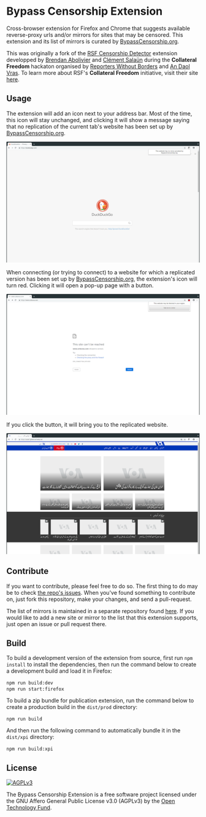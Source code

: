 # Bypass Censorship Extension

Cross-browser extension for Firefox and Chrome that suggests available
reverse-proxy urls and/or mirrors for sites that may be censored. This extension
and its list of mirrors is curated by
[BypassCensorship.org](https://bypasscensorship.org).

This was originally a fork of the
[RSF Censorship Detector](https://git.abolivier.bzh/babolivier/rsf-censorship-detector)
extension developped by [Brendan Abolivier](https://github.com/babolivier) and
[Clément Salaün](https://github.com/altitude) during the **Collateral Freedom**
hackaton organised by [Reporters Without Borders](https://en.rsf.org/) and
[An Daol Vras](http://lacantine-brest.net/). To learn more about RSF's
**Collateral Freedom** initiative, visit their site
[here](https://rsf.org/collateral-freedom).

## Usage

The extension will add an icon next to your address bar. Most of the time, this
icon will stay unchanged, and clicking it will show a message saying that no
replication of the current tab's website has been set up by
[BypassCensorship.org](https://bypasscensorship.org).

![Screenshot 1](https://github.com/OpenTechFund/bypass-censorship-extension/blob/master/screenshots/chrome/sc1.png)

When connecting (or trying to connect) to a website for which a replicated
version has been set up by [BypassCensorship.org](https://bypasscensorship.org),
the extension's icon will turn red. Clicking it will open a pop-up page with a
button.

![Screenshot 2](https://github.com/OpenTechFund/bypass-censorship-extension/raw/master/screenshots/chrome/sc2.png)

If you click the button, it will bring you to the replicated website.

![Screenshot 3](https://github.com/OpenTechFund/bypass-censorship-extension/raw/master/screenshots/chrome/sc3.png)

## Contribute

If you want to contribute, please feel free to do so. The first thing to do may
be to check
[the repo's issues](https://github.com/OpenTechFund/bypass-censorship-extension/issues).
When you've found something to contribute on, just fork this repository, make
your changes, and send a pull-request.

The list of mirrors is maintained in a separate repository found
[here](https://github.com/OpenTechFund/bypass-mirrors). If you would like to add
a new site or mirror to the list that this extension supports, just open an
issue or pull request there.

## Build

To build a development version of the extension from source, first run
`npm install` to install the dependencies, then run the command below to create
a development build and load it in Firefox:

```
npm run build:dev
npm run start:firefox
```

To build a zip bundle for publication extension, run the command below to create
a production build in the `dist/prod` directory:

```
npm run build
```

And then run the following command to automatically bundle it in the `dist/xpi`
directory:

```
npm run build:xpi
```

## License

[<img src="https://www.gnu.org/graphics/agplv3-155x51.png" alt="AGPLv3" >](http://www.gnu.org/licenses/agpl-3.0.html)

The Bypass Censorship Extension is a free software project licensed under the
GNU Affero General Public License v3.0 (AGPLv3) by the
[Open Technology Fund](https://opentech.fund).

